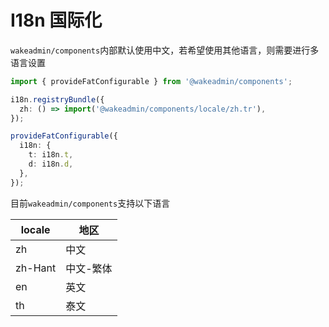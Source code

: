 # I18n 国际化

`wakeadmin/components`内部默认使用中文，若希望使用其他语言，则需要进行多语言设置

```typescript
import { provideFatConfigurable } from '@wakeadmin/components';

i18n.registryBundle({
  zh: () => import('@wakeadmin/components/locale/zh.tr'),
});

provideFatConfigurable({
  i18n: {
    t: i18n.t,
    d: i18n.d,
  },
});
```

目前`wakeadmin/components`支持以下语言

| locale  | 地区      |
| ------- | --------- |
| zh      | 中文      |
| zh-Hant | 中文-繁体 |
| en      | 英文      |
| th      | 泰文      |
